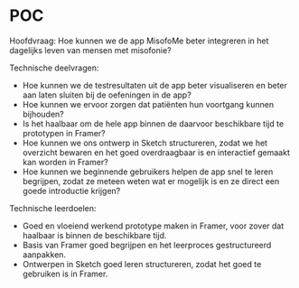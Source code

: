 # POC

Hoofdvraag: 
Hoe kunnen we de app MisofoMe beter integreren in het dagelijks leven van mensen met misofonie?

Technische deelvragen:
- Hoe kunnen we de testresultaten uit de app beter visualiseren en beter aan laten sluiten bij de oefeningen in de app?
- Hoe kunnen we ervoor zorgen dat patiënten hun voortgang kunnen bijhouden?
- Is het haalbaar om de hele app binnen de daarvoor beschikbare tijd te prototypen in Framer? 
- Hoe kunnen we ons ontwerp in Sketch structureren, zodat we het overzicht bewaren en het goed overdraagbaar is en interactief gemaakt kan worden in Framer?
- Hoe kunnen we beginnende gebruikers helpen de app snel te leren begrijpen, zodat ze meteen weten wat er mogelijk is en ze direct een goede introductie krijgen?

Technische leerdoelen:
- Goed en vloeiend werkend prototype maken in Framer, voor zover dat haalbaar is binnen de beschikbare tijd.
- Basis van Framer goed begrijpen en het leerproces gestructureerd aanpakken. 
- Ontwerpen in Sketch goed leren structureren, zodat het goed te gebruiken is in Framer. 
